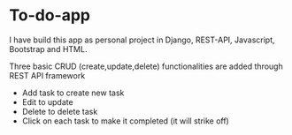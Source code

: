 # To-do-app
I have build this app as personal project in Django, REST-API, Javascript, Bootstrap and HTML. 

Three basic CRUD (create,update,delete) functionalities are added through REST API framework

- Add task to create new task
- Edit to update
- Delete to delete task
- Click on each task to make it completed (it will strike off)
